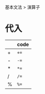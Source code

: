 基本文法 > 演算子
# 代入
|    |code    |
|----|--------|
|+   |```+=```|
|-   |```-=```|
|*   |```*=```|
|/   |```/=```|
|%   |```%=```|
